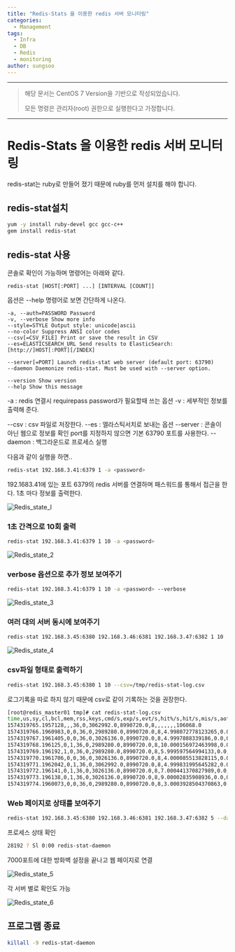 ```yaml
---
title: "Redis-Stats 을 이용한 redis 서버 모니터링"
categories:
  - Management
tags:
  - Infra
  - DB
  - Redis 
  - monitoring
author: sungsoo
---
```


***

> 해당 문서는 CentOS 7 Version을 기반으로 작성되었습니다.
>
> 모든 명령은 관리자(root) 권한으로 실행한다고 가정합니다.

***

# Redis-Stats 을 이용한 redis 서버 모니터링

redis-stat는 ruby로 만들어 졌기 때문에 ruby를 먼저 설치를 해야 합니다.


## redis-stat설치
 
```bash
yum -y install ruby-devel gcc gcc-c++  
gem install redis-stat
```
  

## redis-stat 사용

  
콘솔로 확인이 가능하며 명령어는 아래와 같다.
```
redis-stat [HOST[:PORT] ...] [INTERVAL [COUNT]]
```
옵션은 --help 명령어로 보면 간단하게 나온다.
```
-a, --auth=PASSWORD Password  
-v, --verbose Show more info  
--style=STYLE Output style: unicode|ascii  
--no-color Suppress ANSI color codes  
--csv[=CSV_FILE] Print or save the result in CSV  
--es=ELASTICSEARCH_URL Send results to ElasticSearch: [http://]HOST[:PORT][/INDEX]  
  
--server[=PORT] Launch redis-stat web server (default port: 63790)  
--daemon Daemonize redis-stat. Must be used with --server option.  
  
--version Show version  
--help Show this message
```
-a : redis 연결시 requirepass password가 필요할때 쓰는 옵션
-v : 세부적인 정보를 출력해 준다.

--csv : csv 파일로 저장한다.
--es : 엘라스틱서치로 보내는 옵션
--server : 콘솔이 아닌 웹으로 정보를 확인 port를 지정하지 않으면 기본 63790 포트를 사용한다.
--daemon : 백그라운드로 프로세스 실행


다음과 같이 실행을 하면..
```bash
redis-stat 192.168.3.41:6379 1 -a <password>
```
  

192.1683.41에 있는 포트 6379의 redis 서버를 연결하며 패스워드를 통해서 접근을 한다. 1초 마다 정보를 출력한다.

  
![Redis_state_l](/images/2019-11-21-Redis_Stats/Inkedredis_stat1.jpg)

  

### 1초 간격으로 10회 출력

```bash
redis-stat 192.168.3.41:6379 1 10 -a <password>
 ```

![Redis_state_2](/images/2019-11-21-Redis_Stats/Inkedredis_stat2.jpg)

  
  

### verbose 옵션으로 추가 정보 보여주기

```bash
redis-stat 192.168.3.41:6379 1 10 -a <password> --verbose
```

![Redis_state_3](/images/2019-11-21-Redis_Stats/Inkedredis_stat3.jpg)

### 여러 대의 서버 동시에 보여주기
  
```bash
redis-stat 192.168.3.45:6380 192.168.3.46:6381 192.168.3.47:6382 1 10
```
  
![Redis_state_4](/images/2019-11-21-Redis_Stats/redis_stat4.png)  

### csv파일 형태로 출력하기

```bash
redis-stat 192.168.3.45:6380 1 10 --csv=/tmp/redis-stat-log.csv
```

로그기록을 따로 하지 않기 때문에 csv로 같이 기록하는 것을 권장한다.

```bash
[root@redis_master01 tmp]# cat redis-stat-log.csv  
time,us,sy,cl,bcl,mem,rss,keys,cmd/s,exp/s,evt/s,hit%/s,hit/s,mis/s,aofcs  
1574319765.1957128,,,36,0,3062992.0,8990720.0,8,,,,,,,106068.0  
1574319766.1960983,0,0,36,0,2989280.0,8990720.0,8,4.998072778123265,0.0,0.0,100.0,1.999229111249306,0.0,106068.0  
1574319767.1961405,0,0,36,0,3026136.0,8990720.0,8,4.9997888339186,0.0,0.0,100.0,1.9999155335674397,0.0,106068.0  
1574319768.196125,0,1,36,0,2989280.0,8990720.0,8,10.000156972463998,0.0,0.0,100.0,7.000109880724798,0.0,106068.0  
1574319769.196192,1,0,36,0,2989280.0,8990720.0,8,5.999597564994133,0.0,0.0,100.0,2.9997987824970664,0.0,106068.0  
1574319770.1961706,0,0,36,0,3026136.0,8990720.0,8,4.000085513828115,0.0,0.0,100.0,1.0000213784570287,0.0,106068.0  
1574319771.1962042,0,1,36,0,3062992.0,8990720.0,8,4.999831995645282,0.0,0.0,,0.0,0.0,106068.0  
1574319772.196141,0,1,36,0,3026136.0,8990720.0,8,7.000441370827989,0.0,0.0,100.0,1.000063052975427,0.0,106068.0  
1574319773.196138,0,1,36,0,3026136.0,8990720.0,8,9.00002835908936,0.0,0.0,100.0,6.000018906059573,0.0,106068.0  
1574319774.1960073,0,0,36,0,2989280.0,8990720.0,8,3.0003928504370863,0.0,0.0,,0.0,0.0,106068.0  
``` 

  
  
  

### Web 페이지로 상태를 보여주기

  
```bash
redis-stat 192.168.3.45:6380 192.168.3.46:6381 192.168.3.47:6382 5 --daemon --server=7000
```
  

프로세스 상태 확인
```bash
28192 ? Sl 0:00 redis-stat-daemon
```
  
  

7000포트에 대한 방화벽 설정을 끝나고 웹 페이지로 연결

![Redis_state_5](/images/2019-11-21-Redis_Stats/redis_stat5.png)


각 서버 별로 확인도 가능

![Redis_state_6](/images/2019-11-21-Redis_Stats/redis_stat6.png)


## 프로그램 종료
```bash
killall -9 redis-stat-daemon
```
